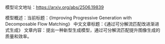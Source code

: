 模型论文地址：https://arxiv.org/abs/2506.19839

模型概述：当前标题：《Improving Progressive Generation with Decomposable Flow Matching》
中文文章标题：《通过可分解流匹配改进渐进式生成》
文章内容：提出一种新型生成模型，通过可分解流匹配提升图像生成的质量和效率。
